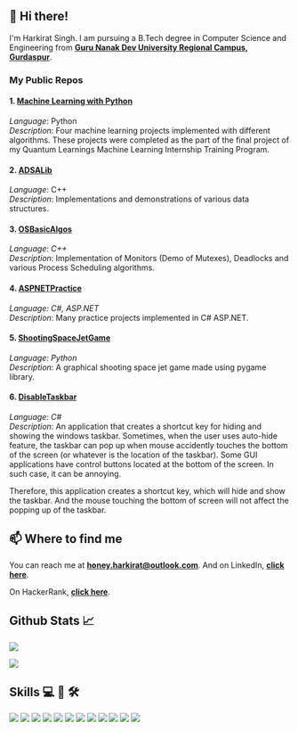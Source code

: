 ## :wave: Hi there!
I'm Harkirat Singh. I am pursuing a B.Tech degree in Computer Science and Engineering from **[Guru Nanak Dev University Regional Campus, Gurdaspur](https://www.gndurcgsp.in/)**.

### My Public Repos

#### 1. [Machine Learning with Python](https://github.com/HarkiratSingh7/Machine-Learning-with-Python)
_Language_: Python<br>
_Description_: Four machine learning projects implemented with different algorithms. These projects were completed as the part of the final project of my Quantum Learnings Machine Learning Internship Training Program.

#### 2. [ADSALib](https://github.com/HarkiratSingh7/ADSALib)
_Language_: C++<br>
_Description_: Implementations and demonstrations of various data structures.

#### 3. [OSBasicAlgos](https://github.com/HarkiratSingh7/OSBasicAlgos)
_Language: C++_<br>
_Description_: Implementation of Monitors (Demo of Mutexes), Deadlocks and various Process Scheduling algorithms.

#### 4. [ASPNETPractice](https://github.com/HarkiratSingh7/ASPNETPractice)
_Language: C#, ASP.NET_<br>
_Description_: Many practice projects implemented in C# ASP.NET.

#### 5. [ShootingSpaceJetGame](https://github.com/HarkiratSingh7/ShootingSpaceJetGame)
_Language: Python_<br>
_Description_: A graphical shooting space jet game made using pygame library.

#### 6. [DisableTaskbar](https://github.com/HarkiratSingh7/DisableTaskbar)
_Language: C#_<br>
_Description_: An application that creates a shortcut key for hiding and showing the windows taskbar. Sometimes, when the user uses auto-hide feature, the taskbar can pop up when mouse accidently touches the bottom of the screen (or whatever is the location of the taskbar). Some GUI applications have control buttons located at the bottom of the screen. In such case, it can be annoying. 

Therefore, this application creates a shortcut key, which will hide and show the taskbar. And the mouse touching the bottom of screen will not affect the popping up of the taskbar.

## 📫 Where to find me
You can reach me at **honey.harkirat@outlook.com**. And on LinkedIn, **[click here](https://www.linkedin.com/in/harkirat-singh7)**.

On HackerRank, **[click here](https://www.hackerrank.com/honey_harkirat)**.

## Github Stats :chart_with_upwards_trend:
![](https://github-readme-stats.vercel.app/api?username=HarkiratSingh7&show_icons=true&theme=tokyonight)

![](https://github-readme-stats.vercel.app/api/top-langs/?username=HarkiratSingh7&theme=tokyonight)

## Skills :computer: :iphone: :hammer_and_wrench:
![](https://img.shields.io/badge/Code-C%2b%2b-informational?style=flat&logo=C%2b%2b&logoColor=white&color=298F85) ![](https://img.shields.io/badge/Code-Python-informational?style=flat&logo=Python&logoColor=white&color=298F85) ![](https://img.shields.io/badge/Code-C%23-informational?style=flat&logo=csharplang&logoColor=white&color=298F85)
![](https://img.shields.io/badge/Framework-.NET%20Core-informational?style=flat&logo=.net&logoColor=white&color=298F85) ![](https://img.shields.io/badge/Framework-Xamarin.Forms-informational?style=flat&logo=xamarin&logoColor=white&color=298F85) ![](https://img.shields.io/badge/Code-PHP-informational?style=flat&logo=PHP&logoColor=white&color=298F85) ![](https://img.shields.io/badge/Code-HTML-informational?style=flat&logo=HTML&logoColor=white&color=298F85) ![](https://img.shields.io/badge/Code-CSS-informational?style=flat&logo=CSS&logoColor=white&color=298F85) ![](https://img.shields.io/badge/Code-JavaScript-informational?style=flat&logo=javascript&logoColor=white&color=298F85) ![](https://img.shields.io/badge/Code-MySQL-informational?style=flat&logo=mysql&logoColor=white&color=298F85)
![](https://img.shields.io/badge/OS-Linux-informational?style=flat&logo=linux&logoColor=white&color=298F85) ![](https://img.shields.io/badge/OS-Windows-informational?style=flat&logo=windows&logoColor=white&color=298F85)


<!--
**HarkiratSingh7/harkiratsingh7** is a ✨ _special_ ✨ repository because its `README.md` (this file) appears on your GitHub profile.

Here are some ideas to get you started:

- 🔭 I’m currently working on ...
- 🌱 I’m currently learning ...
- 👯 I’m looking to collaborate on ...
- 🤔 I’m looking for help with ...
- 💬 Ask me about ...
- 📫 How to reach me: ...
- 😄 Pronouns: ...
- ⚡ Fun fact: ...
-->
